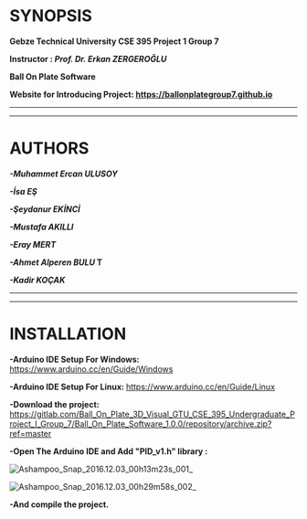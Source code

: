 # SYNOPSIS

<b> Gebze Technical University CSE 395 Project 1 Group 7 </b>

<b> Instructor : <i> Prof. Dr. Erkan ZERGEROĞLU </i> </b>

<b> Ball On Plate Software </b>

<b> Website for Introducing Project: https://ballonplategroup7.github.io </b>

-------------------
-------------------


# AUTHORS
<b><i> 
-Muhammet Ercan ULUSOY </i></b>

<b><i> 
-İsa EŞ </i></b>

<b> <i>
-Şeydanur EKİNCİ </i></b>

<b> <i>
-Mustafa AKILLI </i></b>

<b> <i>
-Eray MERT </i></b>

<b> <i>
-Ahmet Alperen BULU </i>T</b>

<b> <i>
-Kadir KOÇAK </i></b>



-------------------
-------------------


# INSTALLATION

<b> -Arduino IDE Setup For Windows: </b> https://www.arduino.cc/en/Guide/Windows

<b> -Arduino IDE Setup For Linux: </b> https://www.arduino.cc/en/Guide/Linux 

<b> -Download the project: </b> https://gitlab.com/Ball_On_Plate_3D_Visual_GTU_CSE_395_Undergraduate_Project_I_Group_7/Ball_On_Plate_Software_1.0.0/repository/archive.zip?ref=master

<b> -Open The Arduino IDE and Add "PID_v1.h" library : </b>

![Ashampoo_Snap_2016.12.03_00h13m23s_001_](/uploads/945ea90103c42ff3a62caf6a7b556978/Ashampoo_Snap_2016.12.03_00h13m23s_001_.png)


![Ashampoo_Snap_2016.12.03_00h29m58s_002_](/uploads/dbe1074140027b9cc0e7313a50f23b8e/Ashampoo_Snap_2016.12.03_00h29m58s_002_.png)

<b> -And compile the project.</b>
